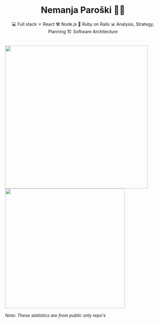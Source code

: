 <h1 align="center" > Nemanja Paroški 👨‍💻 </h1>

<p align="center">
  💻 Full stack 
  ⚛ React  
  🛠 Node.js  
  💎 Ruby on Rails  
  📊 Analysis, Strategy, Planning 
  🏗 Software Architecture  
</p>

 <br>
 
<a href="https://github.com/nparoski">
  <img width="462px" src="https://github-readme-stats.vercel.app/api?username=nparoski&theme=tokyonight&show_icons=true" />
  <img width="388px" src="https://github-readme-stats.vercel.app/api/top-langs/?username=nparoski&theme=tokyonight&layout=compact" />
</a>

_Note: These statistics are from public only repo's_
